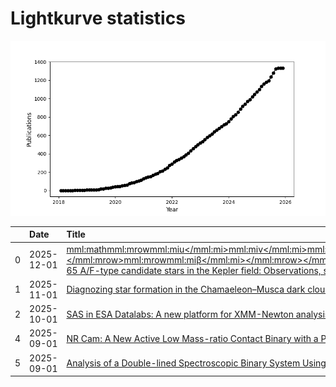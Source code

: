 
<h1>Lightkurve statistics</h1>
  
![publications](lightkurve-publications.png)  
  
|    | Date       | Title                                                                                                                                                                                                                                                                                                                                                                                                                                                                     | Author         |
|---:|:-----------|:--------------------------------------------------------------------------------------------------------------------------------------------------------------------------------------------------------------------------------------------------------------------------------------------------------------------------------------------------------------------------------------------------------------------------------------------------------------------------|:---------------|
|  0 | 2025-12-01 | [<mml:math><mml:mrow><mml:mi>u</mml:mi><mml:mi>v</mml:mi><mml:mi>b</mml:mi><mml:mi>y</mml:mi><mml:mo>‑</mml:mo><mml:msub><mml:mrow><mml:mi>H</mml:mi></mml:mrow><mml:mrow><mml:mi>β</mml:mi></mml:mrow></mml:msub><mml:mspace></mml:mspace></mml:mrow></mml:math> Photoelectric photometry of 65 A/F-type candidate stars in the Kepler field: Observations, stellar parameters and variability analysis](https://ui.adsabs.harvard.edu/abs/2025NewA..12102436F/abstract) | Fox-Machado, L |
|  1 | 2025-11-01 | [Diagnozing star formation in the Chamaeleon–Musca dark cloud complex](https://ui.adsabs.harvard.edu/abs/2025NewA..12002421C/abstract)                                                                                                                                                                                                                                                                                                                                    | Chen, H        |
|  2 | 2025-10-01 | [SAS in ESA Datalabs: A new platform for XMM-Newton analysis](https://ui.adsabs.harvard.edu/abs/2025A&C....5300969G/abstract)                                                                                                                                                                                                                                                                                                                                             | Gulbahar, E    |
|  4 | 2025-09-01 | [NR Cam: A New Active Low Mass-ratio Contact Binary with a Potential Third Companion](https://ui.adsabs.harvard.edu/abs/2025RAA....25i5018W/abstract)                                                                                                                                                                                                                                                                                                                     | Wei, J         |
|  5 | 2025-09-01 | [Analysis of a Double-lined Spectroscopic Binary System Using LAMOST and TESS Data](https://ui.adsabs.harvard.edu/abs/2025RAA....25i5011Y/abstract)                                                                                                                                                                                                                                                                                                                       | Yang, D        |
